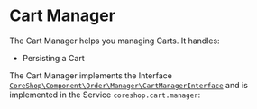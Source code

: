 # Cart Manager

The Cart Manager helps you managing Carts. It handles:

- Persisting a Cart

The Cart Manager implements the
Interface [```CoreShop\Component\Order\Manager\CartManagerInterface```](https://github.com/coreshop/CoreShop/blob/master/src/CoreShop/Component/Order/Manager/CartManagerInterface.php)
and is implemented in the Service
```coreshop.cart.manager```:
